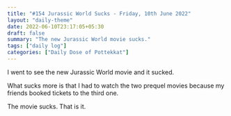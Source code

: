 ```yaml
---
title: "#154 Jurassic World Sucks - Friday, 10th June 2022"
layout: "daily-theme"
date: 2022-06-10T23:17:05+05:30
draft: false
summary: "The new Jurassic World movie sucks."
tags: ["daily log"]
categories: ["Daily Dose of Pottekkat"]
---
```


I went to see the new Jurassic World movie and it sucked.

What sucks more is that I had to watch the two prequel movies because my friends booked tickets to the third one.

The movie sucks. That is it.
